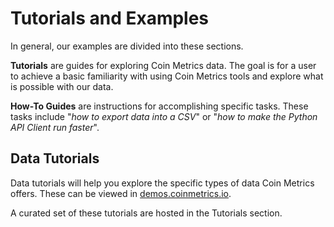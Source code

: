 # Tutorials and Examples

In general, our examples are divided into these sections.

**Tutorials** are guides for exploring Coin Metrics data. The goal is for a user to achieve a basic familiarity with using Coin Metrics tools and explore what is possible with our data.

**How-To Guides** are instructions for accomplishing specific tasks. These tasks  include "_how to export data into a CSV_" or "_how to make the Python API Client run faster_".&#x20;

## Data Tutorials

Data tutorials will help you explore the specific types of data Coin Metrics offers. These can be viewed in [demos.coinmetrics.io](https://demos.coinmetrics.io).

A curated set of these tutorials are hosted in the Tutorials section.



